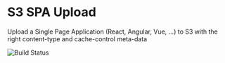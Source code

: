 # S3 SPA Upload

Upload a Single Page Application (React, Angular, Vue, ...) to S3 with the right content-type and cache-control meta-data

![Build Status](https://codebuild.eu-west-1.amazonaws.com/badges?uuid=eyJlbmNyeXB0ZWREYXRhIjoiQit5K1dqTW4zc2xYbnhOK3pFNU01dEtmM3gzODk4dmZaMDkvVVUzcHJjMWZHMmpCT05yaVEzT3I3WDZ1L25lcTI4QXFhUnlRbngrZTBsNmpwbWdCOEJJPSIsIml2UGFyYW1ldGVyU3BlYyI6ImZoY2c2aVA0ZHBKV1FxS24iLCJtYXRlcmlhbFNldFNlcmlhbCI6MX0%3D&branch=master)
